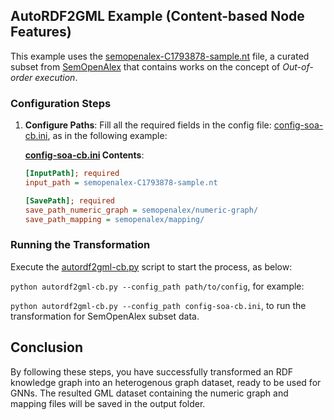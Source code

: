## AutoRDF2GML Example (Content-based Node Features)

This example uses the [semopenalex-C1793878-sample.nt](./semopenalex-C1793878-sample.nt) file, a curated subset from [SemOpenAlex](https://semopenalex.org) that contains works on the concept of *Out-of-order execution*.

### Configuration Steps

1. **Configure Paths**: Fill all the required fields in the config file: [config-soa-cb.ini](./config-soa-cb.ini), as in the following example:
   
    **[config-soa-cb.ini](./config-soa-cb.ini) Contents**:
    ```ini
    [InputPath]; required
   input_path = semopenalex-C1793878-sample.nt
   
   [SavePath]; required
   save_path_numeric_graph = semopenalex/numeric-graph/
   save_path_mapping = semopenalex/mapping/
    ```

### Running the Transformation

Execute the [autordf2gml-cb.py](./autordf2gml-cb.py) script to start the process, as below:

```python autordf2gml-cb.py --config_path path/to/config```, for example:

```python autordf2gml-cb.py --config_path config-soa-cb.ini```, to run the transformation for SemOpenAlex subset data.

## Conclusion

By following these steps, you have successfully transformed an RDF knowledge graph into an heterogenous graph dataset, ready to be used for GNNs. The resulted GML dataset containing the numeric graph and mapping files will be saved in the output folder.
